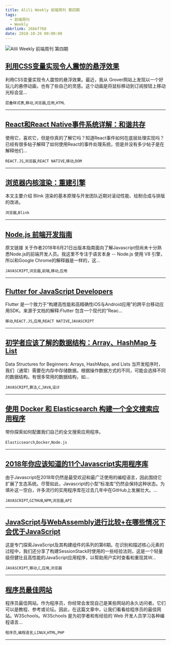 ```yaml
---
title: Alili Weekly 前端周刊 第四期
tags:
  - 前端周刊
  - Weekly
abbrlink: 26bbf768
date: 2018-10-26 00:00:00
---
```

![Alili Weekly 前端周刊 第四期](/images/github_7.png)
##   [利用CSS变量实现令人震惊的悬浮效果](https://www.zcfy.cc/article/stunning-hover-effects-with-css-variables)  
 
利用CSS变量实现令人震惊的悬浮效果。最近，我从 Grover网站上发现以一个好玩儿的悬停动画，也有了些自己的灵感。这个动画是将鼠标移动到订阅按钮上移动光标会显... 

`层叠样式表`,`移动`,`浏览器`,`应用`,`HTML` 


---
##   [React和React Native事件系统详解：和谐共存](https://www.zcfy.cc/article/the-react-and-react-native-event-system-explained-a-harmonious-coexistence)  
 
使用它，喜欢它，但是你真的了解它吗？知道React事件如何在底层处理实现吗？已经有很多帖子解释了如何使用React的事件处理系统，但是并没有多少帖子是在解释他们... 

`REACT.JS`,`浏览器`,`REACT NATIVE`,`移动`,`DOM` 


---
##   [浏览器内核渲染：重建引擎](https://juejin.im/post/5bbaa7da6fb9a05d3761aafe)  
 
本文主要介绍 Blink 渲染的基本原理与开发团队近期对滚动性能、绘制合成与排版的改进。 

`浏览器`,`Blink` 


---
##   [Node.js 前端开发指南](https://www.zcfy.cc/article/node-js-guide-for-frontend-developers)  
 
原文链接 关于作者2018年6月21日出版 ​本指南面向了解Javascript但尚未十分熟悉Node.js的前端开发人员。我这里不专注于语言本身 -- Node.js 使用 V8 引擎，所以和Google Chrome的解释器是一样的，这... 

`JAVASCRIPT`,`浏览器`,`前端`,`移动`,`应用` 


---
##   [Flutter for JavaScript Developers](https://www.zcfy.cc/article/flutter-for-javascript-developers)  
 
Flutter 是一个致力于“构建高性能和高精确性iOS与Android应用”的跨平台移动应用SDK。来源于文档的解释:Flutter 包含一个现代的“Reac... 

`移动`,`REACT.JS`,`应用`,`REACT NATIVE`,`JAVASCRIPT` 


---
##   [初学者应该了解的数据结构：Array、HashMap 与 List](https://www.zcfy.cc/article/data-structures-for-beginners-arrays-hashmaps-and-lists)  
 
Data Structures for Beginners: Arrays, HashMaps, and Lists 当开发程序时，我们（通常）需要在内存中存储数据。根据操作数据方式的不同，可能会选择不同的数据结构。有很多常用的数据结构，如... 

`JAVASCRIPT`,`算法`,`C`,`JAVA`,`设计` 


---
##   [使用 Docker 和 Elasticsearch 构建一个全文搜索应用程序](https://www.zcfy.cc/article/building-a-full-text-search-app-using-docker-and-elasticsearch)  
 
带你探索如何配置我们自己的全文搜索应用程序。 

`Elasticsearch`,`Docker`,`Node.js` 


---
##   [2018年你应该知道的11个Javascript实用程序库](https://www.zcfy.cc/article/11-javascript-utility-libraries-you-should-know-in-2018)  
 
由于Javascript在2018年仍然是最受欢迎和最广泛使用的编程语言，因此围绕它扩展了生态系统。尽管如此，Javascript的小型“标准库”仍然会保持这种状态。为填补这一空白，许多流行的实用程序库在过去几年中在GitHub上发展壮大。... 

`JAVASCRIPT`,`GITHUB`,`NPM`,`浏览器`,`API` 


---
##   [JavaScript与WebAssembly进行比较+在哪些情况下会优于JavaScript](https://www.zcfy.cc/article/how-javascript-works-a-comparison-with-webassembly-why-in-certain-cases-it-s-better-to-use-it-over-javascript)  
 
这是专门探索JavaScript及其构建组件的系列的第6期。在识别和描述核心元素的过程中，我们还分享了构建SessionStack时使用的一些经验法则，这是一个轻量级但健壮且高性能的JavaScript应用程序，以帮助用户实时查看和重现其W... 

`JAVASCRIPT`,`移动`,`C`,`应用`,`浏览器` 


---
##   [程序员最佳网站](https://www.zcfy.cc/article/best-websites-for-programmers)  
 
程序员最佳网站。作为程序员，你经常会发现自己是某些网站的永久访问者。它们可以是教程、参考或论坛。因此，在这篇文章中，让我们看看给程序员的最佳网站。W3Schools。W3Schools 是为初学者和有经验的 Web 开发人员学习各种编程语言... 

`程序员`,`编程语言`,`LINUX`,`HTML`,`PHP` 


---

